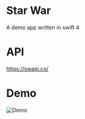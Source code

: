 # Star War
A demo app written in swift 4 

# API
https://swapi.co/

# Demo


![Demo](https://media.giphy.com/media/3ohjUNKImQsLf9O1gY/giphy.gif)
